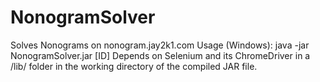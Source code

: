 # NonogramSolver
Solves Nonograms on nonogram.jay2k1.com
Usage (Windows): java -jar NonogramSolver.jar <size> [ID]
Depends on Selenium and its ChromeDriver in a /lib/ folder in the working directory of the compiled JAR file.